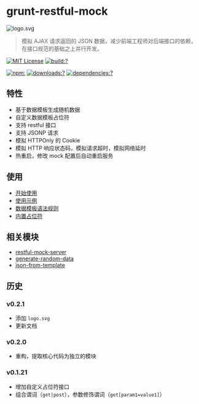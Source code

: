 # grunt-restful-mock

![logo.svg](https://cdn.rawgit.com/bubkoo/grunt-restful-mock/master/logo.svg)


> 模拟 AJAX 请求返回的 JSON 数据，减少前端工程师对后端接口的依赖，在接口规范的基础之上并行开发。


[![MIT License](https://img.shields.io/badge/license-MIT_License-green.svg?style=flat-square)](https://github.com/bubkoo/grunt-restful-mock/blob/master/LICENSE)
[![build:?](https://img.shields.io/travis/bubkoo/grunt-restful-mock/master.svg?style=flat-square)](https://travis-ci.org/bubkoo/grunt-restful-mock)


[![npm:](https://img.shields.io/npm/v/grunt-restful-mock.svg?style=flat-square)](https://www.npmjs.com/packages/grunt-restful-mock)
[![downloads:?](https://img.shields.io/npm/dm/grunt-restful-mock.svg?style=flat-square)](https://www.npmjs.com/packages/grunt-restful-mock)
[![dependencies:?](https://img.shields.io/david/bubkoo/grunt-restful-mock.svg?style=flat-square)](https://david-dm.org/bubkoo/grunt-restful-mock)



## 特性

- 基于数据模板生成随机数据
- 自定义数据模板占位符
- 支持 restful 接口
- 支持 JSONP 请求
- 模拟 HTTPOnly 的 Cookie
- 模拟 HTTP 响应状态码，模拟请求超时，模拟网络延时
- 热重启，修改 mock 配置后自动重启服务


## 使用

 - [开始使用](https://github.com/bubkoo/grunt-restful-mock/wiki/开始使用)
 - [使用示例](https://github.com/bubkoo/grunt-restful-mock/wiki/使用示例)
 - [数据模板语法规则](https://github.com/bubkoo/grunt-restful-mock/wiki/数据模板语法规则)
 - [内置占位符](https://github.com/bubkoo/grunt-restful-mock/wiki/内置占位符)


## 相关模块

- [restful-mock-server](https://github.com/bubkoo/restful-mock-server)
- [generate-random-data](https://github.com/bubkoo/generate-random-data)
- [json-from-template](https://github.com/bubkoo/json-from-template)

## 历史

### v0.2.1

- 添加 `logo.svg`
- 更新文档

### v0.2.0
- 重构，提取核心代码为独立的模块

### v0.1.21
- 增加自定义占位符接口
- 组合谓词（`get|post`），参数修饰谓词（`get[param1=value1]`）


